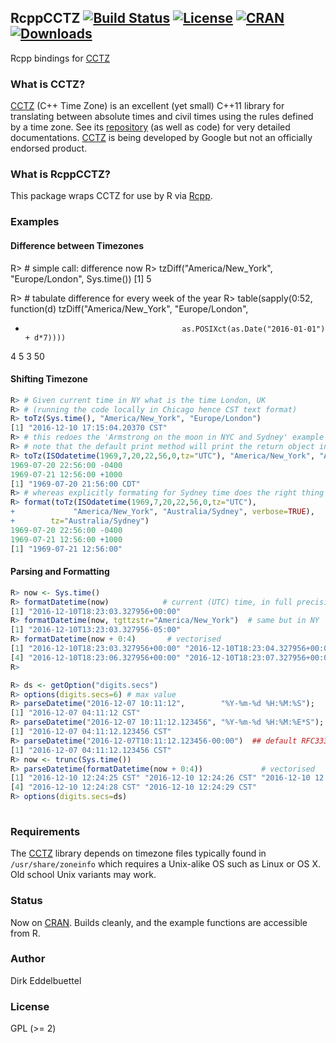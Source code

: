 ## RcppCCTZ [![Build Status](https://travis-ci.org/eddelbuettel/rcppcctz.svg)](https://travis-ci.org/eddelbuettel/rcppcctz) [![License](http://img.shields.io/badge/license-GPL%20%28%3E=%202%29-brightgreen.svg?style=flat)](http://www.gnu.org/licenses/gpl-2.0.html) [![CRAN](http://www.r-pkg.org/badges/version/RcppCCTZ)](http://cran.r-project.org/package=RcppCCTZ) [![Downloads](http://cranlogs.r-pkg.org/badges/RcppCCTZ?color=brightgreen)](http://www.r-pkg.org/pkg/RcppCCTZ)

Rcpp bindings for [CCTZ](https://github.com/google/cctz)

### What is CCTZ?

[CCTZ](https://github.com/google/cctz) (C++ Time Zone) is an excellent (yet small) C++11 library for
translating between absolute times and civil times using the rules defined by a time zone. See its
[repository](https://github.com/google/cctz) (as well as code) for very detailed documentations.
[CCTZ](https://github.com/google/cctz) is being developed by Google but not an officially endorsed product.

### What is RcppCCTZ?

This package wraps CCTZ for use by R via [Rcpp](http://dirk.eddelbuettel.com/code/rcpp.html).

### Examples

#### Difference between Timezones

R> # simple call: difference now
R> tzDiff("America/New_York", "Europe/London", Sys.time())
[1] 5

R> # tabulate difference for every week of the year
R> table(sapply(0:52, function(d) tzDiff("America/New_York", "Europe/London",
+                                        as.POSIXct(as.Date("2016-01-01") + d*7))))

 4  5 
 3 50 


#### Shifting Timezone

```r
R> # Given current time in NY what is the time London, UK
R> # (running the code locally in Chicago hence CST text format)    
R> toTz(Sys.time(), "America/New_York", "Europe/London") 	
[1] "2016-12-10 17:15:04.20370 CST"
R> # this redoes the 'Armstrong on the moon in NYC and Sydney' example
R> # note that the default print method will print the return object in _your local time_
R> toTz(ISOdatetime(1969,7,20,22,56,0,tz="UTC"), "America/New_York", "Australia/Sydney", verbose=TRUE)
1969-07-20 22:56:00 -0400
1969-07-21 12:56:00 +1000
[1] "1969-07-20 21:56:00 CDT"
R> # whereas explicitly formating for Sydney time does the right thing
R> format(toTz(ISOdatetime(1969,7,20,22,56,0,tz="UTC"), 
+             "America/New_York", "Australia/Sydney", verbose=TRUE), 
+        tz="Australia/Sydney")
1969-07-20 22:56:00 -0400
1969-07-21 12:56:00 +1000
[1] "1969-07-21 12:56:00"
```

#### Parsing and Formatting

```r
R> now <- Sys.time()
R> formatDatetime(now)            # current (UTC) time, in full precision RFC3339
[1] "2016-12-10T18:23:03.327956+00:00"
R> formatDatetime(now, tgttzstr="America/New_York")  # same but in NY
[1] "2016-12-10T13:23:03.327956-05:00"
R> formatDatetime(now + 0:4)	   # vectorised
[1] "2016-12-10T18:23:03.327956+00:00" "2016-12-10T18:23:04.327956+00:00" "2016-12-10T18:23:05.327956+00:00" 
[4] "2016-12-10T18:23:06.327956+00:00" "2016-12-10T18:23:07.327956+00:00"
R>

R> ds <- getOption("digits.secs")
R> options(digits.secs=6) # max value
R> parseDatetime("2016-12-07 10:11:12",        "%Y-%m-%d %H:%M:%S");   # full seconds
[1] "2016-12-07 04:11:12 CST"
R> parseDatetime("2016-12-07 10:11:12.123456", "%Y-%m-%d %H:%M:%E*S"); # fractional seconds
[1] "2016-12-07 04:11:12.123456 CST"
R> parseDatetime("2016-12-07T10:11:12.123456-00:00")  ## default RFC3339 format
[1] "2016-12-07 04:11:12.123456 CST"
R> now <- trunc(Sys.time())
R> parseDatetime(formatDatetime(now + 0:4))	   			# vectorised
[1] "2016-12-10 12:24:25 CST" "2016-12-10 12:24:26 CST" "2016-12-10 12:24:27 CST"
[4] "2016-12-10 12:24:28 CST" "2016-12-10 12:24:29 CST"
R> options(digits.secs=ds)
    
```
    
### Requirements

The [CCTZ](https://github.com/google/cctz) library depends on timezone files typically found in
`/usr/share/zoneinfo` which requires a Unix-alike OS such as Linux or OS X. Old school Unix variants
may work.

### Status

Now on [CRAN](https://cran.r-project.org/package=RcppCCTZ). Builds cleanly,
and the example functions are accessible from R.

### Author

Dirk Eddelbuettel

### License

GPL (>= 2)


